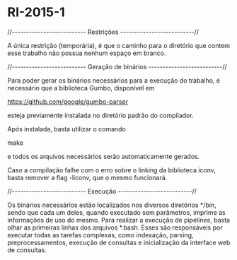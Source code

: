 # RI-2015-1
//--------------------------
Restrições
--------------------------//

A única restrição (temporária), é que o caminho para o diretório que contem esse
trabalho não possua nenhum espaço em branco.

//--------------------------
Geração de binários
--------------------------//

Para poder gerar os binários necessários para a execução do trabalho, é
necessário que a biblioteca Gumbo, disponível em

https://github.com/google/gumbo-parser

esteja previamente instalada no diretório padrão do compilador.

Após instalada, basta utilizar o comando

make

e todos os arquivos necessários serão automaticamente gerados.

Caso a compilação falhe com o erro sobre o linking da biblioteca iconv,
basta remover a flag -liconv, que o mesmo funcionará.

//--------------------------
Execução
--------------------------//

Os binários necessários estão localizados nos diversos diretórios */bin, sendo que
cada um deles, quando executado sem parâmetros, imprime as informações de uso do mesmo.
Para realizar a execução de pipelines, basta olhar as primeiras linhas dos arquivos *.bash.
Esses são responsáveis por executar todas as tarefas complexas, como indexação, parsing,
preprocessamentos, execução de consultas e inicialização da interface web de consultas.
